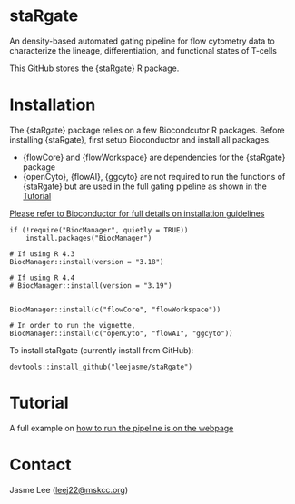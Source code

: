 # staRgate
An density-based automated gating pipeline for flow cytometry data to characterize the lineage, differentiation, and functional states of T-cells

This GitHub stores the {staRgate} R package.

# Installation

The {staRgate} package relies on a few Biocondcutor R packages.
Before installing {staRgate}, first setup Bioconductor and install all packages. 

+ {flowCore} and {flowWorkspace} are dependencies for the {staRgate} package
+ {openCyto}, {flowAI}, {ggcyto} are not required to run the functions of {staRgate} but are used in the full gating pipeline as shown in the [Tutorial](https://leejasme.github.io/staRgate/articles/vignette_run_pipeline.html)

[Please refer to Bioconductor for full details on installation guidelines](https://www.bioconductor.org/install/)

```
if (!require("BiocManager", quietly = TRUE))
    install.packages("BiocManager")

# If using R 4.3
BiocManager::install(version = "3.18")

# If using R 4.4
# BiocManager::install(version = "3.19")


BiocManager::install(c("flowCore", "flowWorkspace"))

# In order to run the vignette,
BiocManager::install(c("openCyto", "flowAI", "ggcyto"))
```


To install staRgate (currently install from GitHub): 

```
devtools::install_github("leejasme/staRgate")
```

# Tutorial 

A full example on [how to run the pipeline is on the webpage](https://leejasme.github.io/staRgate/articles/vignette_run_pipeline.html)

# Contact
Jasme Lee (leej22@mskcc.org)

